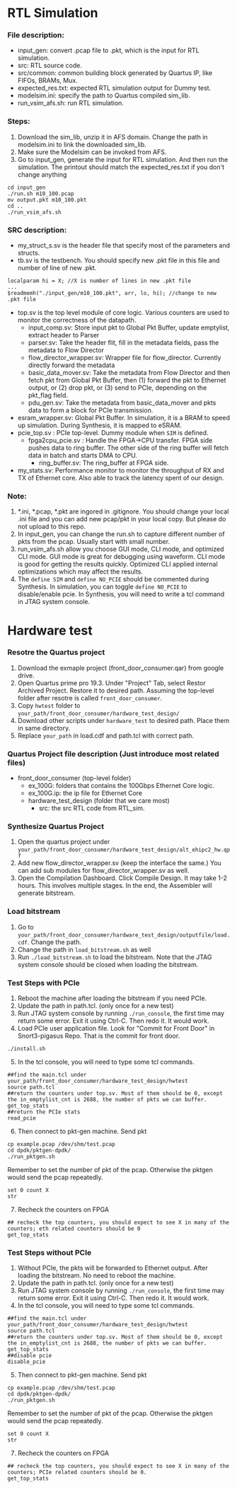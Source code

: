# RTL Simulation

### File description:
- input_gen: convert .pcap file to .pkt, which is the input for RTL simulation.
- src: RTL source code.
- src/common: common building block generated by Quartus IP, like FIFOs, BRAMs, Mux.
- expected_res.txt: expected RTL simulation output for Dummy test.
- modelsim.ini: specify the path to Quartus compiled sim_lib. 
- run_vsim_afs.sh: run RTL simulation. 

### Steps:
1. Download the sim_lib, unzip it in AFS domain. Change the path in modelsim.ini to link the downloaded sim_lib. 
2. Make sure the Modelsim can be invoked from AFS. 
3. Go to input_gen, generate the input for RTL simulation. And then run the simulation. The printout should match the expected_res.txt if you don't change anything
```
cd input_gen
./run.sh m10_100.pcap
mv output.pkt m10_100.pkt
cd ..
./run_vsim_afs.sh
```
### SRC description:
- my_struct_s.sv is the header file that specify most of the parameters and structs. 
- tb.sv is the testbench. You should specify new .pkt file in this file and number of line of new .pkt.
```
localparam hi = X; //X is number of lines in new .pkt file
...
$readmemh("./input_gen/m10_100.pkt", arr, lo, hi); //change to new .pkt file
```
  - top.sv is the top level module of core logic. Various counters are used to monitor the correctness of the datapath.
    - input_comp.sv: Store input pkt to Global Pkt Buffer, update emptylist, extract header to Parser
    - parser.sv: Take the header flit, fill in the metadata fields, pass the metadata to Flow Director
    - flow_director_wrapper.sv: Wrapper file for flow_director. Currently directly forward the metadata
    - basic_data_mover.sv: Take the metadata from Flow Director and then fetch pkt from Global Pkt Buffer, then (1) forward the pkt to Ethernet output, or (2) drop pkt, or (3) send to PCIe, depending on the pkt_flag field.
    - pdu_gen.sv: Take the metadata from basic_data_mover and pkts data to form a block for PCIe transmission. 
  - esram_wrapper.sv: Global Pkt Buffer. In simulation, it is a BRAM to speed up simulation. During Synthesis, it is mapped to eSRAM.   
  - pcie_top.sv : PCIe top-level. Dummy module when `SIM` is defined. 
    - fpga2cpu_pcie.sv : Handle the FPGA->CPU transfer. FPGA side pushes data to ring buffer. The other side of the ring buffer will fetch data in batch and starts DMA to CPU.
      - ring_buffer.sv: The ring_buffer at FPGA side. 
  - my_stats.sv: Performance monitor to monitor the throughput of RX and TX of Ethernet core. Also able to track the latency spent of our design.  

### Note:
1. \*.ini, \*.pcap, \*.pkt are ingored in .gitignore. You should change your local .ini file and you can add new pcap/pkt in your local copy. But please do not upload to this repo.
2. In input_gen, you can change the run.sh to capture different number of pkts from the pcap. Usually start with small number.
3. run_vsim_afs.sh allow you choose GUI mode, CLI mode, and optimized CLI mode. GUI mode is great for debugging using waveform. CLI mode is good for getting the results quickly. Optimized CLI applied internal optimizations which may affect the results.
4. The `define SIM` and `define NO_PCIE` should be commented during Synthesis. In simulation, you can toggle `define NO_PCIE` to disable/enable pcie. In Synthesis, you will need to write a tcl command in JTAG system console.

# Hardware test
### Resotre the Quartus project
1. Download the exmaple project (front_door_consumer.qar) from google drive. 
2. Open Quartus prime pro 19.3. Under "Project" Tab, select Restor Archived Project. Restore it to desired path. Assuming the top-level folder after resotre is called `front_door_consumer`.
3. Copy `hwtest` folder to `your_path/front_door_consumer/hardware_test_design/`
4. Download other scripts under `hardware_test` to desired path. Place them in same directory.
5. Replace `your_path` in load.cdf and path.tcl with correct path.

### Quartus Project file description (Just introduce most related files)
- front_door_consumer (top-level folder)
  - ex_100G: folders that contains the 100Gbps Ethernet Core logic.
  - ex_100G.ip: the ip file for Ethernet Core
  - hardware_test_design (folder that we care most)
    - src: the src RTL code from RTL_sim. 

### Synthesize Quartus Project
1. Open the quartus project under `your_path/front_door_consumer/hardware_test_design/alt_ehipc2_hw.qpf`
2. Add new flow_director_wrapper.sv (keep the interface the same.) You can add sub modules for flow_director_wrapper.sv as well.
3. Open the Compilation Dashboard. Click Compile Design. It may take 1-2 hours. This involves multiple stages. In the end, the Assembler will generate bitstream. 

### Load bitstream 
1. Go to `your_path/front_door_consumer/hardware_test_design/outputfile/load.cdf`. Change the path.
2. Change the path in `load_bitstream.sh` as well
3. Run `./load_bitstream.sh` to load the bitstream. Note that the JTAG system console should be closed when loading the bitstream. 

### Test Steps with PCIe
1. Reboot the machine after loading the bitstream if you need PCIe. 
2. Update the path in path.tcl. (only once for a new test)
3. Run JTAG system console by running `./run_console`, the first time may return some error. Exit it using Ctrl-C. Then redo it. It would work.
4. Load PCIe user application file. Look for "Commit for Front Door" in Snort3-pigasus Repo. That is the commit for front door. 
```
./install.sh
```
5. In the tcl console, you will need to type some tcl commands.
```
##find the main.tcl under your_path/front_door_consumer/hardware_test_design/hwtest
source path.tcl 
##return the counters under top.sv. Most of them should be 0, except the in_emptylist_cnt is 2688, the number of pkts we can buffer.
get_top_stats 
##return the PCIe stats
read_pcie
```
6. Then connect to pkt-gen machine. Send pkt
```
cp example.pcap /dev/shm/test.pcap
cd dpdk/pktgen-dpdk/
./run_pktgen.sh
```
Remember to set the number of pkt of the pcap. Otherwise the pktgen would send the pcap repeatedly.
```
set 0 count X
str
```
7. Recheck the counters on FPGA
```
## recheck the top counters, you should expect to see X in many of the counters; eth related counters should be 0
get_top_stats 
```

### Test Steps without PCIe
1. Without PCIe, the pkts will be forwarded to Ethernet output. After loading the bitstream. No need to reboot the machine.
2. Update the path in path.tcl. (only once for a new test)
3. Run JTAG system console by running `./run_console`, the first time may return some error. Exit it using Ctrl-C. Then redo it. It would work.
4. In the tcl console, you will need to type some tcl commands.
```
##find the main.tcl under your_path/front_door_consumer/hardware_test_design/hwtest
source path.tcl 
##return the counters under top.sv. Most of them should be 0, except the in_emptylist_cnt is 2688, the number of pkts we can buffer.
get_top_stats 
##disable pcie
disable_pcie
```
5. Then connect to pkt-gen machine. Send pkt
```
cp example.pcap /dev/shm/test.pcap
cd dpdk/pktgen-dpdk/
./run_pktgen.sh
```
Remember to set the number of pkt of the pcap. Otherwise the pktgen would send the pcap repeatedly. 
```
set 0 count X
str
```
7. Recheck the counters on FPGA
```
## recheck the top counters, you should expect to see X in many of the counters; PCIe related counters should be 0.
get_top_stats 
```

